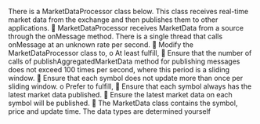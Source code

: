 There is a MarketDataProcessor class below. This class receives real-time market data
from the exchange and then publishes them to other applications.
 MarketDataProcessor receives MarketData from a source through the onMessage
method. There is a single thread that calls onMessage at an unknown rate per second.
 Modify the MarketDataProcessor class to,
o At least fulfill,
 Ensure that the number of calls of publishAggregatedMarketData method
for publishing messages does not exceed 100 times per second, where this
period is a sliding window.
 Ensure that each symbol does not update more than once per sliding
window.
o Prefer to fulfill,
 Ensure that each symbol always has the latest market data published.
 Ensure the latest market data on each symbol will be published.
 The MarketData class contains the symbol, price and update time. The data types are
determined yourself

